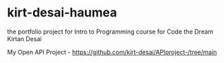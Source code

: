 # kirt-desai-haumea
the portfolio project for Intro to Programming course for Code the Dream
Kirtan Desai

My Open API Project - https://github.com/kirt-desai/APIproject-/tree/main
